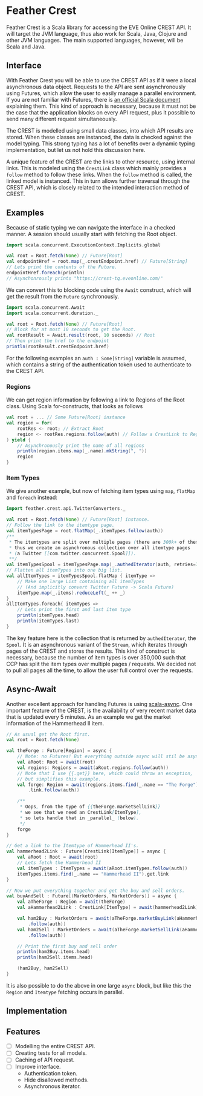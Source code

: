Feather Crest
=============
Feather Crest is a Scala library for accessing the EVE Online CREST API.
It will target the JVM language, thus also work for Scala, Java, Clojure and other JVM languages.
The main supported languages, however, will be Scala and Java.

## Interface
With Feather Crest you will be able to use the CREST API as if it were a local asynchronous data object.
Requests to the API are sent asynchronously using Futures,
which allow the user to easily manage a parallel environment.
If you are not familiar with Futures, there is [an official Scala document](http://docs.scala-lang.org/overviews/core/futures.html) explaining them.
This kind of approach is necessary,
because it must not be the case that the application blocks on every API request,
plus it possible to send many different request simultaneously.

The CREST is modelled using small data classes, into which API results are stored.
When these classes are instanced, the data is checked against the model typing.
This strong typing has a lot of benefits over a dynamic typing implementation,
but let us not hold this discussion here.

A unique feature of the CREST are the links to other resource, using internal links.
This is modeled using the `CrestLink` class which mainly provides a `follow` method to follow these links.
When the `follow` method is called, the linked model is instanced.
This in turn allows further traversal through the CREST API,
which is closely related to the intended interaction method of CREST.

## Examples
Because of static typing we can navigate the interface in a checked manner.
A session should usually start with fetching the Root object.
```scala
import scala.concurrent.ExecutionContext.Implicits.global

val root = Root.fetch(None) // Future[Root]
val endpointHref = root.map(_.crestEndpoint.href) // Future[String]
// Lets print the contents of the Future.
endpointHref.foreach(println)
// Asynchonrously prints "https://crest-tq.eveonline.com/"
```

We can convert this to blocking code using the `Await` construct,
which will get the result from the `Future` synchronously.
```scala
import scala.concurrent.Await
import scala.concurrent.duration._

val root = Root.fetch(None) // Future[Root]
// Block for at most 10 seconds to get the Root.
val rootResult = Await.result(root, 10 seconds) // Root
// Then print the href to the endpoint
println(rootResult.crestEndpoint.href)
```

For the following examples an `auth : Some[String]` variable is assumed,
which contains a string of the authentication token used to authenticate to the CREST API.

### Regions
We can get region information by following a link to Regions of the Root class.
Using Scala for-constructs, that looks as follows
```scala
val root = ... // Some Future[Root] instance
val region = for(
	rootRes <- root; // Extract Root
	region <- rootRes.regions.follow(auth) // Follow a CrestLink to Regions
) yield {
	// Asynchronously print the name of all regions
	println(region.items.map(_.name).mkString(", "))
	region
}
```

### Item Types
We give another example, but now of fetching item types using `map`, `flatMap` and `foreach` instead:
```scala
import feather.crest.api.TwitterConverters._

val root = Root.fetch(None) // Future[Root] instance.
// Follow the link to the itemtype page.
val itemTypesPage = root.flatMap(_.itemTypes.follow(auth))
/**
 * The itemtypes are split over multiple pages (there are 300k+ of them),
 * thus we create an asynchronous collection over all itemtype pages
 * (a Twitter [[com.twitter.concurrent.Spool]]).
 **/
val itemTypesSpool = itemTypesPage.map(_.authedIterator(auth, retries=3))
// Flatten all itemTypes into one big list.
val allItemTypes = itemTypesSpool.flatMap { itemType =>
	// Make one large List containing all itemTypes
	// (And implicitly convert Twitter Future -> Scala Future)
	itemType.map(_.items).reduceLeft(_ ++ _)
}
allItemTypes.foreach{ itemTypes =>
	// Lets print the first and last item type
	println(itemTypes.head)
	println(itemTypes.last)
}
```
The key feature here is the collection that is returned by `authedIterator`, the `Spool`.
It is an asynchronous variant of the `Stream`, which iterates through pages of the CREST and stores the results.
This kind of construct is necessary, because the number of item types is over 350,000
such that CCP has split the item types over multiple pages / requests.
We decided not to pull all pages all the time, to allow the user full control over the requests.

## Async-Await
Another excellent approach for handling Futures is using [scala-async](https://github.com/scala/async).
One important feature of the CREST, is the availability of very recent market data
that is updated every 5 minutes.
As an example we get the market information of the Hammerhead II item.
```scala
// As usual get the Root first.
val root = Root.fetch(None)

val theForge : Future[Region] = async {
	// Note: no Futures! But everything outside async will stil be asynchronous.
	val aRoot: Root = await(root)
	val regions: Regions = await(aRoot.regions.follow(auth))
	// Note that I use {{.get}} here, which could throw an exception,
	// but simplifies this example.
	val forge: Region = await(regions.items.find(_.name == "The Forge").get
		.link.follow(auth))

	/**
	 * Oops, from the type of {{theForge.marketSellLink}}
	 * we see that we need an CrestLink[ItemType],
	 * so lets handle that in _parallel_ (below).
	 */
	forge
}

// Get a link to the Itemtype of Hammerhead II's.
val hammerhead2Link : Future[CrestLink[ItemType]] = async {
	val aRoot : Root = await(root)
	// Lets fetch the Hammerhead II
	val itemTypes : ItemTypes = await(aRoot.itemTypes.follow(auth))
	itemTypes.items.find(_.name == "Hammerhead II").get.link
}

// Now we put everything together and get the buy and sell orders.
val buyAndSell : Future[(MarketOrders, MarketOrders)] = async {
	val aTheForge : Region = await(theForge)
	val aHammerhead2Link : CrestLink[ItemType] = await(hammerhead2Link)

	val ham2Buy : MarketOrders = await(aTheForge.marketBuyLink(aHammerhead2Link)
		.follow(auth))
	val ham2Sell : MarketOrders = await(aTheForge.marketSellLink(aHammerhead2Link)
		.follow(auth))

	// Print the first buy and sell order
	println(ham2Buy.items.head)
	println(ham2Sell.items.head)

	(ham2Buy, ham2Sell)
}
```

It is also possible to do the above in one large `async` block,
but like this the `Region` and `Itemtype` fetching occurs in parallel.

## Implementation

## Features
- [ ] Modelling the entire CREST API.
- [ ] Creating tests for all models.
- [ ] Caching of API request.
- [ ] Improve interface.
	- Authentication token.
	- Hide disallowed methods.
	- Asynchronous iterator.
